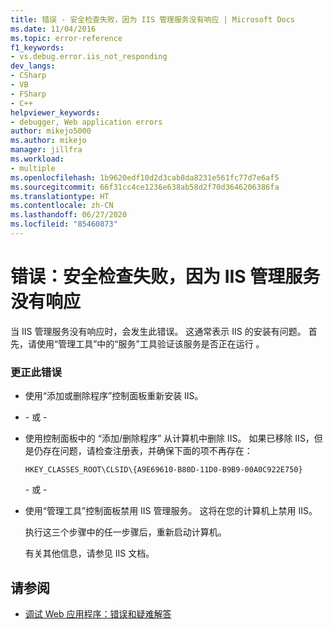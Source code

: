 ```yaml
---
title: 错误 - 安全检查失败，因为 IIS 管理服务没有响应 | Microsoft Docs
ms.date: 11/04/2016
ms.topic: error-reference
f1_keywords:
- vs.debug.error.iis_not_responding
dev_langs:
- CSharp
- VB
- FSharp
- C++
helpviewer_keywords:
- debugger, Web application errors
author: mikejo5000
ms.author: mikejo
manager: jillfra
ms.workload:
- multiple
ms.openlocfilehash: 1b9620edf10d2d3cab8da8231e561fc77d7e6af5
ms.sourcegitcommit: 66f31cc4ce1236e638ab58d2f70d3646206386fa
ms.translationtype: HT
ms.contentlocale: zh-CN
ms.lasthandoff: 06/27/2020
ms.locfileid: "85460873"
---
```

# <a name="error-a-security-check-failed-because-the-iis-admin-service-did-not-respond"></a>错误：安全检查失败，因为 IIS 管理服务没有响应
当 IIS 管理服务没有响应时，会发生此错误。 这通常表示 IIS 的安装有问题。 首先，请使用“管理工具”中的“服务”工具验证该服务是否正在运行 。

### <a name="to-correct-this-error"></a>更正此错误

- 使用“添加或删除程序”控制面板重新安装 IIS。

- \- 或 -

- 使用控制面板中的 “添加/删除程序” 从计算机中删除 IIS。 如果已移除 IIS，但是仍存在问题，请检查注册表，并确保下面的项不再存在：

    `HKEY_CLASSES_ROOT\CLSID\{A9E69610-B80D-11D0-B9B9-00A0C922E750}`

     \- 或 -

- 使用“管理工具”控制面板禁用 IIS 管理服务。 这将在您的计算机上禁用 IIS。

     执行这三个步骤中的任一步骤后，重新启动计算机。

     有关其他信息，请参见 IIS 文档。

## <a name="see-also"></a>请参阅
- [调试 Web 应用程序：错误和疑难解答](../debugger/debugging-web-applications-errors-and-troubleshooting.md)